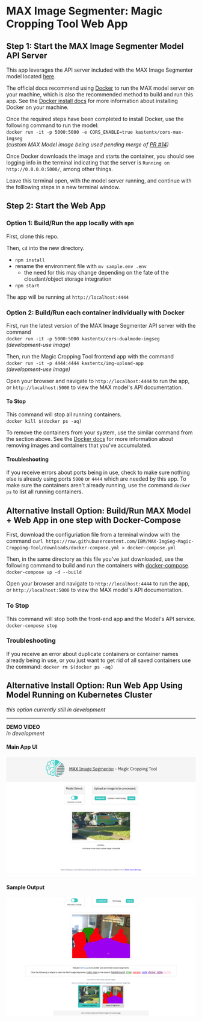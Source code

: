 # MAX Image Segmenter: Magic Cropping Tool Web App

## Step 1: Start the MAX Image Segmenter Model API Server

This app leverages the API server included with the MAX Image Segmenter model located [here](https://github.com/IBM/MAX-Image-Segmenter). 

The official docs recommend using [Docker](https://docs.docker.com/) to run the MAX model server on your machine, which is also the recommended method to build and run this app. See the [Docker install docs](https://docs.docker.com/install/) for more information about installing Docker on your machine.

Once the required steps have been completed to install Docker, use the following command to run the model:  
`docker run -it -p 5000:5000 -e CORS_ENABLE=true kastentx/cors-max-imgseg`  
_(custom MAX Model image being used pending merge of [PR #14](https://github.com/IBM/MAX-Image-Segmenter/pull/14))_ 

Once Docker downloads the image and starts the container, you should see logging info in the terminal indicating that the server is `Running on http://0.0.0.0:5000/`, among other things. 

Leave this terminal open, with the model server running, and continue with the folllowing steps in a new terminal window.

## Step 2: Start the Web App

### Option 1: Build/Run the app locally with `npm`

First, clone this repo.

Then, `cd` into the new directory. 

* `npm install`
* rename the environment file with `mv sample.env .env`
  * the need for this may change depending on the fate of the cloudant/object storage integration
* `npm start`

The app will be running at `http://localhost:4444`

### Option 2: Build/Run each container individually with Docker

First, run the latest version of the MAX Image Segmenter API server with the command  
`docker run -it -p 5000:5000 kastentx/cors-dualmode-imgseg`  
_(development-use image)_

Then, run the Magic Cropping Tool frontend app with the command  
`docker run -it -p 4444:4444 kastentx/img-upload-app`   
_(development-use image)_

Open your browser and navigate to `http://localhost:4444` to run the app, 
or `http://localhost:5000` to view the MAX model's API documentation.

#### To Stop

This command will stop all running containers.  
`docker kill $(docker ps -aq)`

To remove the containers from your system, use the similar command from the section above. See the [Docker docs](https://docs.docker.com/) for more information about removing images and containers that you've accumulated. 

#### Troubleshooting

If you receive errors about ports being in use, check to make sure nothing else is already using ports `5000` or `4444` which are needed by this app. To make sure the containers aren't already running, use the command `docker ps` to list all running containers.

## Alternative Install Option: Build/Run MAX Model + Web App in one step with Docker-Compose

First, download the configuriation file from a terminal window with the command `curl https://raw.githubusercontent.com/IBM/MAX-ImgSeg-Magic-Cropping-Tool/downloads/docker-compose.yml > docker-compose.yml`

Then, in the same directory as this file you've just downloaded, use the following command to build and run the containers with [docker-compose](https://docs.docker.com/compose/).
`docker-compose up -d --build`

Open your browser and navigate to `http://localhost:4444` to run the app, 
or `http://localhost:5000` to view the MAX model's API documentation.

### To Stop

This command will stop both the front-end app and the Model's API service.
`docker-compose stop`

### Troubleshooting

If you receive an error about duplicate containers or container names already being in use, or you just want to get rid of all saved containers use the command:
`docker rm $(docker ps -aq)`

## Alternative Install Option: Run Web App Using Model Running on Kubernetes Cluster

_this option currently still in development_  

<hr>

**DEMO VIDEO**  
  _in development_

#### Main App UI
![App UI](./screenshots/controls.png)

#### Sample Output
![Sample Output](./screenshots/output.png)

